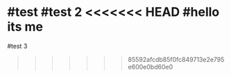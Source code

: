 #test
#test 2
<<<<<<< HEAD
#hello its me
=======
#test 3
>>>>>>> 85592afcdb85f0fc849713e2e795e600e0bd60e0
